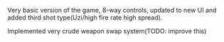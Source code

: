 Very basic version of the game, 8-way controls, updated to new UI and added third shot type(Uzi/high fire rate high spread). 

Implemented very crude weapon swap system(TODO: improve this)